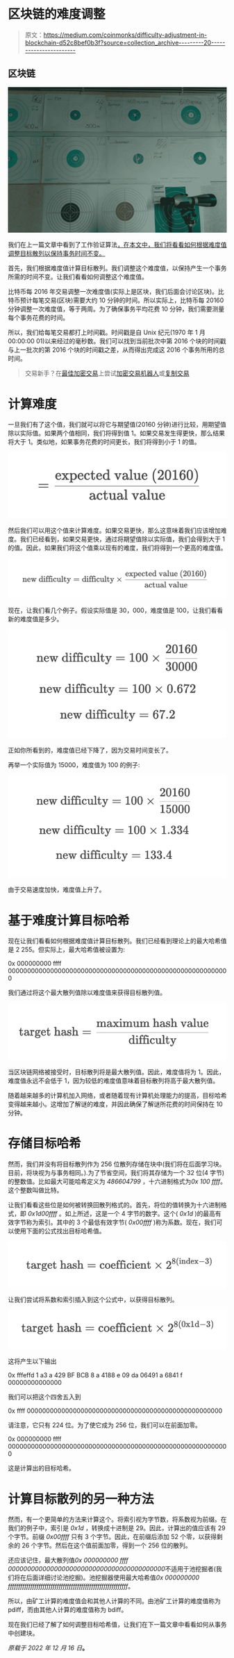 # 区块链的难度调整

> 原文：<https://medium.com/coinmonks/difficulty-adjustment-in-blockchain-d52c8bef0b3f?source=collection_archive---------20----------------------->

## 区块链

![](img/788715654fbe54836eefcb80231170bc.png)

我们在上一篇文章中看到了工作验证算法[，在本文中，我们将看看如何根据难度值调整目标散列以保持事务时间不变。](https://www.thearmchaircritic.org/mansplainings/how-proof-of-work-is-used-to-establish-consensus-in-blockchain)

首先，我们根据难度值计算目标散列。我们调整这个难度值，以保持产生一个事务所需的时间不变。让我们看看如何调整这个难度值。

比特币每 2016 年交易调整一次难度值(实际上是区块，我们后面会讨论区块)。比特币预计每笔交易(区块)需要大约 10 分钟的时间。所以实际上，比特币每 20160 分钟调整一次难度值，等于两周。为了确保事务平均花费 10 分钟，我们需要测量每个事务花费的时间。

所以，我们给每笔交易都打上时间戳。时间戳是自 Unix 纪元(1970 年 1 月 00:00:00 01)以来经过的毫秒数。我们可以找到当前批次中第 2016 个块的时间戳与上一批次的第 2016 个块的时间戳之差，从而得出完成这 2016 个事务所用的总时间。

> 交易新手？在[最佳加密交易](/coinmonks/crypto-exchange-dd2f9d6f3769)上尝试[加密交易机器人](/coinmonks/crypto-trading-bot-c2ffce8acb2a)或[复制交易](/coinmonks/top-10-crypto-copy-trading-platforms-for-beginners-d0c37c7d698c)

# 计算难度

一旦我们有了这个值，我们就可以将它与期望值(20160 分钟)进行比较，用期望值除以实际值。如果两个值相同，我们将得到值 1。如果交易发生得更快，那么结果将大于 1。类似地，如果事务花费的时间更长，我们将得到小于 1 的值。

![](img/043c3d04c19277f2371a92369d71d475.png)

然后我们可以用这个值来计算难度。如果交易更快，那么这意味着我们应该增加难度。我们已经看到，如果交易更快，通过将期望值除以实际值，我们会得到大于 1 的值。因此，如果我们将这个值乘以现有的难度，我们将得到一个更高的难度值。

![](img/ae8e0b02ed7cf1611eb68e694efd6efd.png)

现在，让我们看几个例子。假设实际值是 30，000，难度值是 100，让我们看看新的难度值是多少。

![](img/b4aec29a1dcddb73c8a53d778c4bbf04.png)

正如你所看到的，难度值已经下降了，因为交易时间变长了。

再举一个实际值为 15000，难度值为 100 的例子:

![](img/b528abc599e43066429037b58affd120.png)

由于交易速度加快，难度值上升了。

# 基于难度计算目标哈希

现在让我们看看如何根据难度值计算目标散列。我们已经看到理论上的最大哈希值是 2 255。但实际上，最大哈希值被设置为:

0x 000000000 ffff 0000000000000000000000000000000000000000000000000000000000

我们通过将这个最大散列值除以难度值来获得目标散列值。

![](img/25ad07c00cd67948e8d57070781f7783.png)

当区块链网络被接受时，目标散列将是最大散列值。因此，难度值将为 1。因此，难度值永远不会低于 1，因为较低的难度值意味着目标散列将高于最大散列值。

随着越来越多的计算机加入网络，或者随着现有计算机处理能力的提高，目标哈希变得越来越小。这增加了解谜的难度，并因此确保了解谜所花费的时间保持在 10 分钟。

# 存储目标哈希

然而，我们并没有将目标散列作为 256 位散列存储在块中(我们将在后面学习块。目前，将块视为与事务相同。).为了节省空间，我们将其存储为一个 32 位(4 字节)的整数值。比如最大可能哈希定义为 *486604799* ，十六进制格式为*0x 100 ffff*。这个整数叫做比特。

让我们看看这些位是如何被转换回散列格式的。首先，将位的值转换为十六进制格式，即 *0x1d00ffff* 。如上所述，这是一个 4 字节的数字。这个( *0x1d* )的最高有效字节称为索引。其中的 3 个最低有效字节( *0x00ffff* )称为系数。现在，我们可以使用下面的公式找出目标哈希值。

![](img/9fb530684c0e6a5dbe470c6e712bae0e.png)

让我们尝试将系数和索引插入到这个公式中，以获得目标散列。

![](img/91cacb940a46939c644f047477ef4fad.png)

这将产生以下输出

0x fffeffd 1 a3 a 429 BF BCB 8 a 4188 e 09 da 06491 a 6841 f 00000000000000

我们可以把这个四舍五入到

0x ffff 000000000000000000000000000000000000000000000000000

请注意，它只有 224 位。为了使它成为 256 位，我们可以在前面加零。

0x 000000000 ffff 0000000000000000000000000000000000000000000000000000000000

这是计算出的目标哈希。

# 计算目标散列的另一种方法

然而，有一个更简单的方法来计算这个。将索引视为字节数，将系数视为前缀。在我们的例子中，索引是 *0x1d* ，转换成十进制是 29。因此，计算出的值应该有 29 个字节。前缀 *0x00ffff* 只有 3 个字节。因此，在前缀后添加 52 个零，以获得剩余的 26 个字节。然后在这个值前面加零，得到一个 256 位的散列。

还应该记住，最大散列值*0x 000000000 ffff 00000000000000000000000000000000000000000*不适用于池挖掘者(我们将在后面详细讨论池挖掘)。池挖掘器使用最大哈希值*0x 000000000 fffffffffffffffffffffffffffffffffffffffffffffffffffffffffff*。

所以，由矿工计算的难度值会和其他人计算的不同。由池矿工计算的难度值称为 pdiff，而由其他人计算的难度值称为 bdiff。

现在我们已经了解了如何调整目标哈希值，让我们在下一篇文章中看看如何从事务中创建块。

*原载于 2022 年 12 月 16 日*[](https://www.thearmchaircritic.org/mansplainings/difficulty-adjustment-in-blockchain)**。**